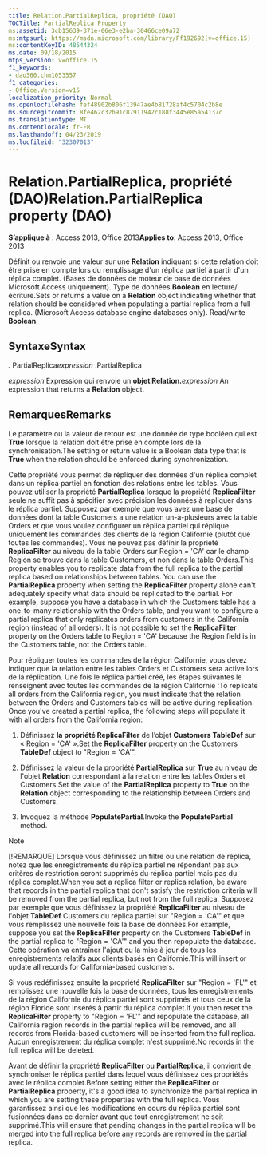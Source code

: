 ```yaml
---
title: Relation.PartialReplica, propriété (DAO)
TOCTitle: PartialReplica Property
ms:assetid: 3cb15639-371e-06e3-e2ba-30466ce09a72
ms:mtpsurl: https://msdn.microsoft.com/library/Ff192692(v=office.15)
ms:contentKeyID: 48544324
ms.date: 09/18/2015
mtps_version: v=office.15
f1_keywords:
- dao360.chm1053557
f1_categories:
- Office.Version=v15
localization_priority: Normal
ms.openlocfilehash: fef48902b806f13947ae4b81728af4c5704c2b8e
ms.sourcegitcommit: 8fe462c32b91c87911942c188f3445e85a54137c
ms.translationtype: MT
ms.contentlocale: fr-FR
ms.lasthandoff: 04/23/2019
ms.locfileid: "32307013"
---
```

# <a name="relationpartialreplica-property-dao"></a><span data-ttu-id="35a45-102">Relation.PartialReplica, propriété (DAO)</span><span class="sxs-lookup"><span data-stu-id="35a45-102">Relation.PartialReplica property (DAO)</span></span>

<span data-ttu-id="35a45-103">**S’applique à** : Access 2013, Office 2013</span><span class="sxs-lookup"><span data-stu-id="35a45-103">**Applies to**: Access 2013, Office 2013</span></span>

<span data-ttu-id="35a45-p101">Définit ou renvoie une valeur sur une **Relation** indiquant si cette relation doit être prise en compte lors du remplissage d'un réplica partiel à partir d'un réplica complet. (Bases de données de moteur de base de données Microsoft Access uniquement). Type de données **Boolean** en lecture/écriture.</span><span class="sxs-lookup"><span data-stu-id="35a45-p101">Sets or returns a value on a **Relation** object indicating whether that relation should be considered when populating a partial replica from a full replica. (Microsoft Access database engine databases only). Read/write **Boolean**.</span></span>

## <a name="syntax"></a><span data-ttu-id="35a45-107">Syntaxe</span><span class="sxs-lookup"><span data-stu-id="35a45-107">Syntax</span></span>

<span data-ttu-id="35a45-108">*.* PartialReplica</span><span class="sxs-lookup"><span data-stu-id="35a45-108">*expression* .PartialReplica</span></span>

<span data-ttu-id="35a45-109">*expression* Expression qui renvoie un **objet Relation.**</span><span class="sxs-lookup"><span data-stu-id="35a45-109">*expression* An expression that returns a **Relation** object.</span></span>

## <a name="remarks"></a><span data-ttu-id="35a45-110">Remarques</span><span class="sxs-lookup"><span data-stu-id="35a45-110">Remarks</span></span>

<span data-ttu-id="35a45-111">Le paramètre ou la valeur de retour est une donnée de type booléen qui est **True** lorsque la relation doit être prise en compte lors de la synchronisation.</span><span class="sxs-lookup"><span data-stu-id="35a45-111">The setting or return value is a Boolean data type that is **True** when the relation should be enforced during synchronization.</span></span>

<span data-ttu-id="35a45-p102">Cette propriété vous permet de répliquer des données d'un réplica complet dans un réplica partiel en fonction des relations entre les tables. Vous pouvez utiliser la propriété **PartialReplica** lorsque la propriété **ReplicaFilter** seule ne suffit pas à spécifier avec précision les données à repliquer dans le réplica partiel. Supposez par exemple que vous avez une base de données dont la table Customers a une relation un-à-plusieurs avec la table Orders et que vous voulez configurer un réplica partiel qui réplique uniquement les commandes des clients de la région Californie (plutôt que toutes les commandes). Vous ne pouvez pas définir la propriété **ReplicaFilter** au niveau de la table Orders sur Region = 'CA' car le champ Region se trouve dans la table Customers, et non dans la table Orders.</span><span class="sxs-lookup"><span data-stu-id="35a45-p102">This property enables you to replicate data from the full replica to the partial replica based on relationships between tables. You can use the **PartialReplica** property when setting the **ReplicaFilter** property alone can't adequately specify what data should be replicated to the partial. For example, suppose you have a database in which the Customers table has a one-to-many relationship with the Orders table, and you want to configure a partial replica that only replicates orders from customers in the California region (instead of all orders). It is not possible to set the **ReplicaFilter** property on the Orders table to Region = 'CA' because the Region field is in the Customers table, not the Orders table.</span></span>

<span data-ttu-id="35a45-p103">Pour répliquer toutes les commandes de la région Californie, vous devez indiquer que la relation entre les tables Orders et Customers sera active lors de la réplication. Une fois le réplica partiel créé, les étapes suivantes le renseignent avec toutes les commandes de la région Californie :</span><span class="sxs-lookup"><span data-stu-id="35a45-p103">To replicate all orders from the California region, you must indicate that the relation between the Orders and Customers tables will be active during replication. Once you've created a partial replica, the following steps will populate it with all orders from the California region:</span></span>

1.  <span data-ttu-id="35a45-118">Définissez **la propriété ReplicaFilter** de l’objet **Customers TableDef** sur « Region = 'CA' ».</span><span class="sxs-lookup"><span data-stu-id="35a45-118">Set the **ReplicaFilter** property on the Customers **TableDef** object to "Region = 'CA'".</span></span>

2.  <span data-ttu-id="35a45-119">Définissez la valeur de la propriété **PartialReplica** sur **True** au niveau de l'objet **Relation** correspondant à la relation entre les tables Orders et Customers.</span><span class="sxs-lookup"><span data-stu-id="35a45-119">Set the value of the **PartialReplica** property to **True** on the **Relation** object corresponding to the relationship between Orders and Customers.</span></span>

3.  <span data-ttu-id="35a45-120">Invoquez la méthode **PopulatePartial**.</span><span class="sxs-lookup"><span data-stu-id="35a45-120">Invoke the **PopulatePartial** method.</span></span>
    

> [!NOTE]
> <span data-ttu-id="35a45-121">[!REMARQUE] Lorsque vous définissez un filtre ou une relation de réplica, notez que les enregistrements du réplica partiel ne répondant pas aux critères de restriction seront supprimés du réplica partiel mais pas du réplica complet.</span><span class="sxs-lookup"><span data-stu-id="35a45-121">When you set a replica filter or replica relation, be aware that records in the partial replica that don't satisfy the restriction criteria will be removed from the partial replica, but not from the full replica.</span></span> <span data-ttu-id="35a45-122">Supposez par exemple que vous définissez la propriété **ReplicaFilter** au niveau de l'objet **TableDef** Customers du réplica partiel sur "Region = 'CA'" et que vous remplissez une nouvelle fois la base de données.</span><span class="sxs-lookup"><span data-stu-id="35a45-122">For example, suppose you set the **ReplicaFilter** property on the Customers **TableDef** in the partial replica to "Region = 'CA'" and you then repopulate the database.</span></span> <span data-ttu-id="35a45-123">Cette opération va entraîner l'ajout ou la mise à jour de tous les enregistrements relatifs aux clients basés en Californie.</span><span class="sxs-lookup"><span data-stu-id="35a45-123">This will insert or update all records for California-based customers.</span></span> 
> 
> <span data-ttu-id="35a45-124">Si vous redéfinissez ensuite la propriété **ReplicaFilter** sur "Region = 'FL'" et remplissez une nouvelle fois la base de données, tous les enregistrements de la région Californie du réplica partiel sont supprimés et tous ceux de la région Floride sont insérés à partir du réplica complet.</span><span class="sxs-lookup"><span data-stu-id="35a45-124">If you then reset the **ReplicaFilter** property to "Region = 'FL'" and repopulate the database, all California region records in the partial replica will be removed, and all records from Florida-based customers will be inserted from the full replica.</span></span> <span data-ttu-id="35a45-125">Aucun enregistrement du réplica complet n'est supprimé.</span><span class="sxs-lookup"><span data-stu-id="35a45-125">No records in the full replica will be deleted.</span></span> 
>
> <span data-ttu-id="35a45-126">Avant de définir la propriété **ReplicaFilter** ou **PartialReplica**, il convient de synchroniser le réplica partiel dans lequel vous définissez ces propriétés avec le réplica complet.</span><span class="sxs-lookup"><span data-stu-id="35a45-126">Before setting either the **ReplicaFilter** or **PartialReplica** property, it's a good idea to synchronize the partial replica in which you are setting these properties with the full replica.</span></span> <span data-ttu-id="35a45-127">Vous garantissez ainsi que les modifications en cours du réplica partiel sont fusionnées dans ce dernier avant que tout enregistrement ne soit supprimé.</span><span class="sxs-lookup"><span data-stu-id="35a45-127">This will ensure that pending changes in the partial replica will be merged into the full replica before any records are removed in the partial replica.</span></span>


